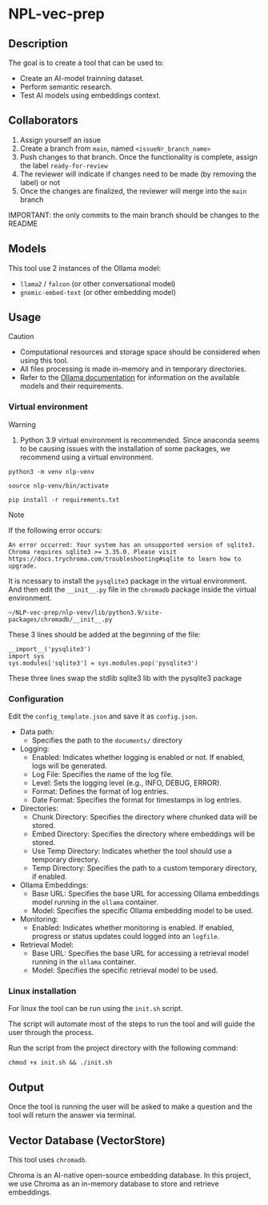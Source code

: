 # NPL-vec-prep

## Description
The goal is to create a tool that can be used to:
- Create an AI-model trainning dataset. 
- Perform semantic research.
- Test AI models using embeddings context.

## Collaborators
1. Assign yourself an issue
2. Create a branch from `main`, named `<issueNr_branch_name>`
3. Push changes to that branch. Once the functionality is complete, assign the label `ready-for-review`
4. The reviewer will indicate if changes need to be made (by removing the label) or not
5. Once the changes are finalized, the reviewer will merge into the `main` branch

IMPORTANT: the only commits to the main branch should be changes to the README

## Models
This tool use 2 instances of the Ollama model:

- `llama2` / `falcon` (or other conversational model)
- `gnomic-embed-text` (or other embedding model)

## Usage

> [!CAUTION]
> - Computational resources and storage space should be considered when using this tool.
> - All files processing is made in-memory and in temporary directories.
> - Refer to the [Ollama documentation](https://ollama.com/library) for information on the available models and their requirements.

### Virtual environment
> [!WARNING]
1. Python 3.9 virtual environment is recommended.
Since anaconda seems to be causing issues with the installation of some packages, we recommend using a virtual environment.
```
python3 -m venv nlp-venv
```
```
source nlp-venv/bin/activate
```
```
pip install -r requirements.txt
```

> [!NOTE]
If the following error occurs: 

```
An error occurred: Your system has an unsupported version of sqlite3. Chroma requires sqlite3 >= 3.35.0. Please visit https://docs.trychroma.com/troubleshooting#sqlite to learn how to upgrade.
```
It is ncessary to install the `pysqlite3` package in the virtual environment.
And then edit the `__init__.py` file in the `chromadb` package inside the virtual environment.
```
~/NLP-vec-prep/nlp-venv/lib/python3.9/site-packages/chromadb/__init__.py
```
These 3 lines should be added at the beginning of the file:
```
__import__('pysqlite3')
import sys
sys.modules['sqlite3'] = sys.modules.pop('pysqlite3')
```
These three lines swap the stdlib sqlite3 lib with the pysqlite3 package

### Configuration
Edit the `config_template.json` and save it as `config.json`.

- Data path:
    - Specifies the path to the `documents/` directory
- Logging:
    - Enabled: Indicates whether logging is enabled or not. If enabled, logs will be generated.
    - Log File: Specifies the name of the log file.
    - Level: Sets the logging level (e.g., INFO, DEBUG, ERROR).
    - Format: Defines the format of log entries.
    - Date Format: Specifies the format for timestamps in log entries.
- Directories:
    - Chunk Directory: Specifies the directory where chunked data will be stored.
    - Embed Directory: Specifies the directory where embeddings will be stored.
    - Use Temp Directory: Indicates whether the tool should use a temporary directory.
    - Temp Directory: Specifies the path to a custom temporary directory, if enabled.
- Ollama Embeddings:
    - Base URL: Specifies the base URL for accessing Ollama embeddings model running in the `ollama` container.
    - Model: Specifies the specific Ollama embedding model to be used.
- Monitoring:
    - Enabled: Indicates whether monitoring is enabled. If enabled, progress or status updates could logged into an `logfile`.
- Retrieval Model:
    - Base URL: Specifies the base URL for accessing a retrieval model running in the `ollama` container.
    - Model: Specifies the specific retrieval model to be used.

### Linux installation
For linux the tool can be run using the `init.sh` script. 

The script will automate most of the steps to run the tool and will guide the user through the process. 

Run the script from the project directory with the following command:
```
chmod +x init.sh && ./init.sh
```

## Output
Once the tool is running the user will be asked to make a question and the tool will return the answer via terminal.

## Vector Database (VectorStore)
 This tool uses `chromadb`.
 
 Chroma is an AI-native open-source embedding database.
 In this project, we use Chroma as an in-memory database to store and retrieve embeddings.
